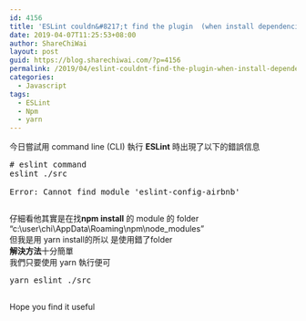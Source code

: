 ```yaml
---
id: 4156
title: 'ESLint couldn&#8217;t find the plugin  (when install dependencies using yarn)'
date: 2019-04-07T11:25:53+08:00
author: ShareChiWai
layout: post
guid: https://blog.sharechiwai.com/?p=4156
permalink: /2019/04/eslint-couldnt-find-the-plugin-when-install-dependencies-using-yarn/
categories:
  - Javascript
tags:
  - ESLint
  - Npm
  - yarn
---
```

今日嘗試用 command line (CLI) 執行 **ESLint** 時出現了以下的錯誤信息  


<pre class="wp-block-preformatted"># eslint command<br />eslint ./src<br /><br />Error: Cannot find module 'eslint-config-airbnb'</pre><figure class="wp-block-image">

<img src="https://i1.wp.com/blog.sharechiwai.com/wp-content/uploads/2019/04/image.png?fit=625%2C163&ssl=1" alt="" class="wp-image-4157" srcset="https://i1.wp.com/blog.sharechiwai.com/wp-content/uploads/2019/04/image.png?w=1418 1418w, https://i1.wp.com/blog.sharechiwai.com/wp-content/uploads/2019/04/image.png?resize=300%2C78 300w, https://i1.wp.com/blog.sharechiwai.com/wp-content/uploads/2019/04/image.png?resize=768%2C200 768w, https://i1.wp.com/blog.sharechiwai.com/wp-content/uploads/2019/04/image.png?resize=1024%2C267 1024w, https://i1.wp.com/blog.sharechiwai.com/wp-content/uploads/2019/04/image.png?resize=624%2C163 624w, https://i1.wp.com/blog.sharechiwai.com/wp-content/uploads/2019/04/image.png?w=1250 1250w" sizes="(max-width: 625px) 100vw, 625px" /> </figure> 

仔細看他其實是在找**npm install** 的 module 的 folder  
&#8220;c:\user\chi\AppData\Roaming\npm\node_modules&#8221;  
但我是用 yarn install的所以 是使用錯了folder  
**解決方法**十分簡單  
我們只要使用 yarn 執行便可  


<pre class="wp-block-preformatted">yarn eslint ./src

</pre>

Hope you find it useful